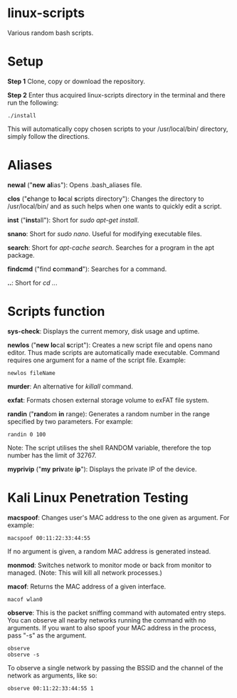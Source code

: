 # linux-scripts
Various random bash scripts.

# Setup

**Step 1**
Clone, copy or download the repository.

**Step 2**
Enter thus acquired linux-scripts directory in the terminal and there run the following:
```
./install
```
This will automatically copy chosen scripts to your /usr/local/bin/ directory, simply follow the directions.


# Aliases

**newal** ("**new** **al**ias"): 
Opens .bash_aliases file.

**clos** ("**c**hange to **lo**cal **s**cripts directory"): 
Changes the directory to /usr/local/bin/ and as such helps when one wants to quickly edit a script.

**inst** ("**inst**all"): 
Short for *sudo apt-get install*.

**snano**:
Short for *sudo nano*. Useful for modifying executable files.

**search**:
Short for *apt-cache search*. Searches for a program in the apt package.

**findcmd** ("find **c**om**m**an**d**"):
Searches for a command.

**..**:
Short for *cd ..*.


# Scripts function

**sys-check**:
Displays the current memory, disk usage and uptime.

**newlos** ("**new** **lo**cal **s**cript"): 
Creates a new script file and opens nano editor. Thus made scripts are automatically made executable. Command requires one argument for a name of the script file. Example:
```
newlos fileName
```
**murder**: 
An alternative for *killall* command.

**exfat**:
Formats chosen external storage volume to exFAT file system.

**randin** ("**rand**om **in** range):
Generates a random number in the range specified by two parameters. For example:
```
randin 0 100
```
Note: The script utilises the shell RANDOM variable, therefore the top number has the limit of 32767.

**myprivip** ("**my** **priv**ate **ip**"):
Displays the private IP of the device.


# Kali Linux Penetration Testing

**macspoof**: 
Changes user's MAC address to the one given as argument. For example:
```
macspoof 00:11:22:33:44:55
```
If no argument is given, a random MAC address is generated instead.

**monmod**:
Switches network to monitor mode or back from monitor to managed. (Note: This will kill all network processes.)

**macof**:
Returns the MAC address of a given interface.
```
macof wlan0
```

**observe**:
This is the packet sniffing command with automated entry steps. You can observe all nearby networks running the command with no arguments. If you want to also spoof your MAC address in the process, pass "-s" as the argument.
```
observe
observe -s
```
To observe a single network by passing the BSSID and the channel of the network as arguments, like so:
```
observe 00:11:22:33:44:55 1
```
